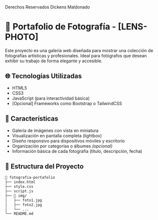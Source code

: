 Derechos Reservados Dickens Maldonado
# 📸 Portafolio de Fotografía - [LENS-PHOTO]

Este proyecto es una galería web diseñada para mostrar una colección de fotografías artísticas y profesionales. Ideal para fotógrafos que desean exhibir su trabajo de forma elegante y accesible.

## 🌐 Tecnologías Utilizadas

- HTML5
- CSS3
- JavaScript (para interactividad básica)
- [Opcional] Frameworks como Bootstrap o TailwindCSS

## 🧩 Características

- Galería de imágenes con vista en miniatura
- Visualización en pantalla completa (lightbox)
- Diseño responsivo para dispositivos móviles y escritorio
- Organización por categorías o álbumes *(opcional)*
- Información básica de cada fotografía (título, descripción, fecha)

## 📁 Estructura del Proyecto

```bash
📁 fotografia-portafolio
├── index.html
├── style.css
├── script.js
├── 📁 img/
│   ├── foto1.jpg
│   ├── foto2.jpg
│   └── ...
└── README.md
